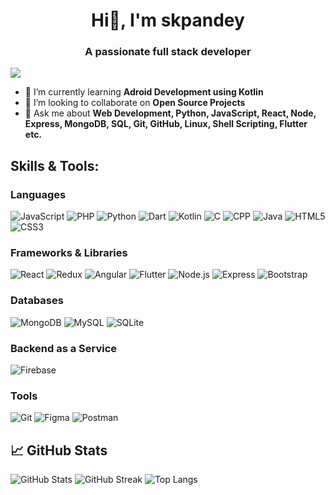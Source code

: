 <h1 align="center">Hi👋, I'm skpandey</h1>
<h3 align="center">A passionate full stack developer</h3>

![](https://komarev.com/ghpvc/?username=iamskpandey&color=blue&style=flat-square&label=PROFILE+VIEWS)

- 🌱 I’m currently learning **Adroid Development using Kotlin**
- 👯 I’m looking to collaborate on **Open Source Projects**
- 💬 Ask me about **Web Development, Python, JavaScript, React, Node, Express, MongoDB, SQL, Git, GitHub, Linux, Shell Scripting, Flutter etc.**

<!-- Skills -->
<h2 align="left">Skills & Tools:</h2>

### **Languages**

![JavaScript](https://img.shields.io/badge/JavaScript-%23F7DF1E.svg?style=flat-square&logo=javascript&logoColor=black)
![PHP](https://img.shields.io/badge/PHP-%23777BB4.svg?style=flat-square&logo=php&logoColor=white)
![Python](https://img.shields.io/badge/Python-%233776AB.svg?style=flat-square&logo=python&logoColor=white)
![Dart](https://img.shields.io/badge/Dart-%230175C2.svg?style=flat-square&logo=dart&logoColor=white)
![Kotlin](https://img.shields.io/badge/Kotlin-%230095D5.svg?style=flat-square&logo=kotlin&logoColor=white)
![C](https://img.shields.io/badge/C-%23A8B9CC.svg?style=flat-square&logo=c&logoColor=white)
![CPP](https://img.shields.io/badge/C++-%2300599C.svg?style=flat-square&logo=c%2B%2B&logoColor=white)
![Java](https://img.shields.io/badge/Java-%23f8981d.svg?style=flat-square&logo=java&logoColor=white)
![HTML5](https://img.shields.io/badge/HTML5-%23E34F26.svg?style=flat-square&logo=html5&logoColor=white)
![CSS3](https://img.shields.io/badge/CSS3-%231572B6.svg?style=flat-square&logo=css3&logoColor=white)

### **Frameworks & Libraries**

![React](https://img.shields.io/badge/React-%2361DAFB.svg?style=flat-square&logo=react&logoColor=black)
![Redux](https://img.shields.io/badge/Redux-%23764ABC.svg?style=flat-square&logo=redux&logoColor=white)
![Angular](https://img.shields.io/badge/Angular-%23DD0031.svg?style=flat-square&logo=angular&logoColor=white)
![Flutter](https://img.shields.io/badge/Flutter-%2302569B.svg?style=flat-square&logo=flutter&logoColor=white)
![Node.js](https://img.shields.io/badge/Node.js-%23339933.svg?style=flat-square&logo=node.js&logoColor=white)
![Express](https://img.shields.io/badge/Express-%23404d59.svg?style=flat-square&logo=express&logoColor=white)
![Bootstrap](https://img.shields.io/badge/Bootstrap-%23563D7C.svg?style=flat-square&logo=bootstrap&logoColor=white)

### **Databases**

![MongoDB](https://img.shields.io/badge/MongoDB-%2347A248.svg?style=flat-square&logo=mongodb&logoColor=white)
![MySQL](https://img.shields.io/badge/MySQL-%234479A1.svg?style=flat-square&logo=mysql&logoColor=white)
![SQLite](https://img.shields.io/badge/SQLite-%23003B57.svg?style=flat-square&logo=sqlite&logoColor=white)

### **Backend as a Service**

![Firebase](https://img.shields.io/badge/Firebase-%23FFCA28.svg?style=flat-square&logo=firebase&logoColor=black)

### **Tools**

![Git](https://img.shields.io/badge/Git-%23F05032.svg?style=flat-square&logo=git&logoColor=white)
![Figma](https://img.shields.io/badge/Figma-%23F24E1E.svg?style=flat-square&logo=figma&logoColor=white)
![Postman](https://img.shields.io/badge/Postman-%23FF6C37.svg?style=flat-square&logo=postman&logoColor=white)

## 📈 GitHub Stats

![GitHub Stats](https://github-readme-stats.vercel.app/api?username=iamskpandey&show_icons=true&theme=radical)
![GitHub Streak](https://github-readme-streak-stats.herokuapp.com/?user=iamskpandey&theme=radical)
![Top Langs](https://github-readme-stats.vercel.app/api/top-langs/?username=iamskpandey&layout=compact&theme=radical)
